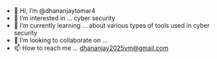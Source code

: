 - 👋 Hi, I’m @dhananjaytomar4
- 👀 I’m interested in ... cyber security 
- 🌱 I’m currently learning ... about various types of tools used in cyber security
- 💞️ I’m looking to collaborate on ... 
- 📫 How to reach me ... dhananjay2025vm@gmail.com

<!---
dhananjaytomar4/dhananjaytomar4 is a ✨ special ✨ repository because its `README.md` (this file) appears on your GitHub profile.
You can click the Preview link to take a look at your changes.
--->
